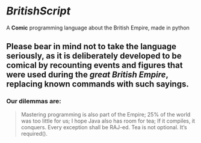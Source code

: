 # *BritishScript*
A **Comic** programming language about the British Empire, made in python

## Please bear in mind **not to take the language seriously**, as it is deliberately developed to be comical by recounting events and figures that were used during the *great British Empire*, replacing known commands with such sayings.

### Our dilemmas are:
> Mastering programming is also part of the Empire;
> 25% of the world was too little for us;
> I hope Java also has room for tea;
> If it compiles, it conquers.
> Every exception shall be RAJ-ed.
> Tea is not optional. It’s required().
